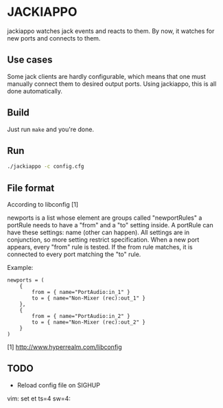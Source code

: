 JACKIAPPO
=========

jackiappo watches jack events and reacts to them. By now, it watches for new
ports and connects to them.

Use cases
-----------

Some jack clients are hardly configurable, which means that one must manually
connect them to desired output ports. Using jackiappo, this is all done
automatically.


Build
------

Just run `make` and you're done.

Run
----

```sh
./jackiappo -c config.cfg
```

File format
-----------

According to libconfig [1]

newports is a list whose element are groups called "newportRules"
a portRule needs to have a "from" and a "to" setting inside.
A portRule can have these settings: name (other can happen). All settings are
in conjunction, so more setting restrict specification.
When a new port appears, every "from" rule is tested. If the from rule matches, it is connected to every port matching the "to" rule.

Example:

    newports = (
        {
            from = { name="PortAudio:in_1" }
            to = { name="Non-Mixer (rec):out_1" }
        },
        {
            from = { name="PortAudio:in_2" }
            to = { name="Non-Mixer (rec):out_2" }
        }
    )

[1] http://www.hyperrealm.com/libconfig

TODO
-----

* Reload config file on SIGHUP



vim: set et ts=4 sw=4:
